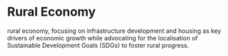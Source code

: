# Rural Economy

rural economy, focusing on infrastructure development and housing as key drivers of economic growth while advocating for the localisation of Sustainable Development Goals (SDGs) to foster rural progress.

##